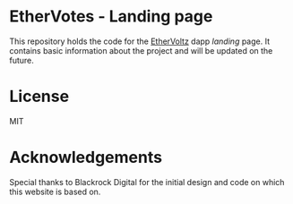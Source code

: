 # EtherVotes - Landing page

This repository holds the code for the [EtherVoltz](https://github.com/mtsalenc/ethervotes) dapp *landing* page.
It contains basic information about the project and will be updated on the future.

# License
MIT
# Acknowledgements
Special thanks to Blackrock Digital for the initial design and code on which this website is based on.
